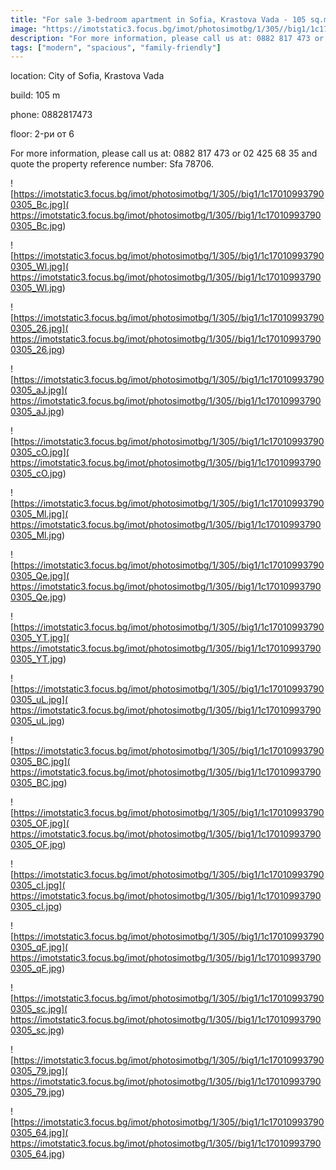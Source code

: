 ```yaml
---
title: "For sale 3-bedroom apartment in Sofia, Krastova Vada - 105 sq.m / 226000 EUR :: imot.bg Ad."
image: "https://imotstatic3.focus.bg/imot/photosimotbg/1/305//big1/1c170109937900305_PW.jpg"
description: "For more information, please call us at: 0882 817 473 or 02 425 68 35 and quote the property reference number: Sfa 78706."
tags: ["modern", "spacious", "family-friendly"]
---
```


location: City of Sofia, Krastova Vada

build: 105 m

phone: 0882817473

floor: 2-ри от 6

For more information, please call us at: 0882 817 473 or 02 425 68 35 and quote the property reference number: Sfa 78706.


![https://imotstatic3.focus.bg/imot/photosimotbg/1/305//big1/1c170109937900305_Bc.jpg]( https://imotstatic3.focus.bg/imot/photosimotbg/1/305//big1/1c170109937900305_Bc.jpg)


![https://imotstatic3.focus.bg/imot/photosimotbg/1/305//big1/1c170109937900305_Wl.jpg]( https://imotstatic3.focus.bg/imot/photosimotbg/1/305//big1/1c170109937900305_Wl.jpg)


![https://imotstatic3.focus.bg/imot/photosimotbg/1/305//big1/1c170109937900305_26.jpg]( https://imotstatic3.focus.bg/imot/photosimotbg/1/305//big1/1c170109937900305_26.jpg)


![https://imotstatic3.focus.bg/imot/photosimotbg/1/305//big1/1c170109937900305_aJ.jpg]( https://imotstatic3.focus.bg/imot/photosimotbg/1/305//big1/1c170109937900305_aJ.jpg)


![https://imotstatic3.focus.bg/imot/photosimotbg/1/305//big1/1c170109937900305_cO.jpg]( https://imotstatic3.focus.bg/imot/photosimotbg/1/305//big1/1c170109937900305_cO.jpg)


![https://imotstatic3.focus.bg/imot/photosimotbg/1/305//big1/1c170109937900305_Ml.jpg]( https://imotstatic3.focus.bg/imot/photosimotbg/1/305//big1/1c170109937900305_Ml.jpg)


![https://imotstatic3.focus.bg/imot/photosimotbg/1/305//big1/1c170109937900305_Qe.jpg]( https://imotstatic3.focus.bg/imot/photosimotbg/1/305//big1/1c170109937900305_Qe.jpg)


![https://imotstatic3.focus.bg/imot/photosimotbg/1/305//big1/1c170109937900305_YT.jpg]( https://imotstatic3.focus.bg/imot/photosimotbg/1/305//big1/1c170109937900305_YT.jpg)


![https://imotstatic3.focus.bg/imot/photosimotbg/1/305//big1/1c170109937900305_uL.jpg]( https://imotstatic3.focus.bg/imot/photosimotbg/1/305//big1/1c170109937900305_uL.jpg)


![https://imotstatic3.focus.bg/imot/photosimotbg/1/305//big1/1c170109937900305_BC.jpg]( https://imotstatic3.focus.bg/imot/photosimotbg/1/305//big1/1c170109937900305_BC.jpg)


![https://imotstatic3.focus.bg/imot/photosimotbg/1/305//big1/1c170109937900305_OF.jpg]( https://imotstatic3.focus.bg/imot/photosimotbg/1/305//big1/1c170109937900305_OF.jpg)


![https://imotstatic3.focus.bg/imot/photosimotbg/1/305//big1/1c170109937900305_cI.jpg]( https://imotstatic3.focus.bg/imot/photosimotbg/1/305//big1/1c170109937900305_cI.jpg)


![https://imotstatic3.focus.bg/imot/photosimotbg/1/305//big1/1c170109937900305_qF.jpg]( https://imotstatic3.focus.bg/imot/photosimotbg/1/305//big1/1c170109937900305_qF.jpg)


![https://imotstatic3.focus.bg/imot/photosimotbg/1/305//big1/1c170109937900305_sc.jpg]( https://imotstatic3.focus.bg/imot/photosimotbg/1/305//big1/1c170109937900305_sc.jpg)


![https://imotstatic3.focus.bg/imot/photosimotbg/1/305//big1/1c170109937900305_79.jpg]( https://imotstatic3.focus.bg/imot/photosimotbg/1/305//big1/1c170109937900305_79.jpg)


![https://imotstatic3.focus.bg/imot/photosimotbg/1/305//big1/1c170109937900305_64.jpg]( https://imotstatic3.focus.bg/imot/photosimotbg/1/305//big1/1c170109937900305_64.jpg)


